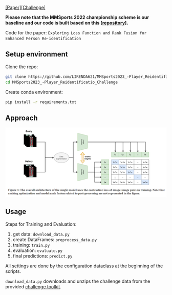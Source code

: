 

[[Paper]](https://dl.acm.org/doi/10.1145/3606038.3616168)[[Challenge]](http://mmsports.multimedia-computing.de/mmsports2023/challenge.html)

**Please note that the MMSports 2022 championship scheme is our baseline and our code is built based on this [[repository]](https://dl.acm.org/doi/10.1145/3606038.3616168).**

Code for the paper: `Exploring Loss Function and Rank Fusion for Enhanced Person Re-identification`

## Setup environment
Clone the repo:
  ```bash
  git clone https://github.com/LIRENDA621/MMSports2023_-Player_Reidentificatio_Challenge.git
  cd MMSports2023_-Player_Reidentificatio_Challenge
  ```  
Create conda environment:
```bash
pip install -r requirements.txt
```


 

## Approach

![CLIP](network_arch.png)

## Usage

Steps for Training and Evaluation:

1. get data: `download_data.py`
2. create DataFrames: `preprocess_data.py`
3. training:
   `train.py` 
5. evaluation: `evaluate.py`
6. final predictions: `predict.py`


All settings are done by the configuration dataclass at the beginning of the scripts.

`download_data.py` downloads and unzips the challenge data from the provided [challenge toolkit](https://github.com/DeepSportRadar/player-reidentification-challenge).
